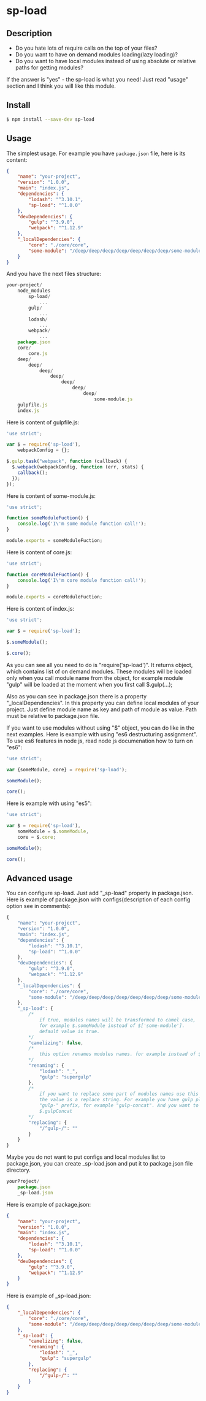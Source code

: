 # sp-load

## Description

* Do you hate lots of require calls on the top of your files?
* Do you want to have on demand modules loading(lazy loading)?
* Do you want to have local modules instead of using absolute or relative paths for getting modules?

If the answer is "yes" - the sp-load is what you need! Just read "usage" section and I think you will like this module.

## Install

```sh
$ npm install --save-dev sp-load
```

## Usage

The simplest usage.
For example you have `package.json` file, here is its content:

```json
{
    "name": "your-project",
    "version": "1.0.0",
    "main": "index.js",
    "dependencies": {
        "lodash": "^3.10.1",
        "sp-load": "^1.0.0"
    },
    "devDependencies": {
        "gulp": "^3.9.0",
        "webpack": "^1.12.9"
    },
    "_localDependencies": {
        "core": "./core/core",
        "some-module": "/deep/deep/deep/deep/deep/deep/deep/some-module"
    }
}
```

And you have the next files structure:

```javascript
your-project/
    node_modules
        sp-load/
            ...
        gulp/
            ...
        lodash/
            ...
        webpack/
            ...
    package.json
    core/
        core.js
    deep/
        deep/
            deep/
                deep/
                    deep/
                        deep/
                            deep/
                                some-module.js
    gulpfile.js
    index.js
```

Here is content of gulpfile.js:

```javascript
'use strict';

var $ = require('sp-load'),
    webpackConfig = {};

$.gulp.task("webpack", function (callback) {
  $.webpack(webpackConfig, function (err, stats) {
    callback();
  });
});
```

Here is content of some-module.js:

```javascript
'use strict';

function someModuleFuction() {
    console.log('I\'m some module function call!');
}

module.exports = someModuleFuction;
```

Here is content of core.js:

```javascript
'use strict';

function coreModuleFuction() {
    console.log('I\'m core module function call!');
}

module.exports = coreModuleFuction;
```

Here is content of index.js:

```javascript
'use strict';

var $ = require('sp-load');

$.someModule();

$.core();
```

As you can see all you need to do is "require('sp-load')". It returns object, which contains list of on demand modules.
These modules will be loaded only when you call module name from the object, for example module "gulp" will be loaded
at the moment when you first call $.gulp(...);

Also as you can see in package.json there is a property "_localDependencies". In this property you can define local
modules of your project. Just define module name as key and path of module as value. Path must be relative to
package.json file.

If you want to use modules without using "$" object, you can do like in the next examples.
Here is example with using "es6 destructuring assignment". To use es6 features in node js, read node js documenation
how to turn on "es6":

```javascript
'use strict';

var {someModule, core} = require('sp-load');

someModule();

core();
```
Here is example with using "es5":

```javascript
'use strict';

var $ = require('sp-load'),
    someModule = $.someModule,
    core = $.core;

someModule();

core();
```

## Advanced usage

You can configure sp-load. Just add "_sp-load" property in package.json.
Here is example of package.json with configs(description of each config option see in comments):

```javascript
{
    "name": "your-project",
    "version": "1.0.0",
    "main": "index.js",
    "dependencies": {
        "lodash": "^3.10.1",
        "sp-load": "^1.0.0"
    },
    "devDependencies": {
        "gulp": "^3.9.0",
        "webpack": "^1.12.9"
    },
    "_localDependencies": {
        "core": "./core/core",
        "some-module": "/deep/deep/deep/deep/deep/deep/deep/some-module"
    },
    "_sp-load": {
        /*
            if true, modules names will be transformed to camel case,
            for example $.someModule instead of $['some-module'].
            default value is true.
        */
        "camelizing": false,
        /*
            this option renames modules names. for example instead of $.lodash, lodash module will be available as $._
        */
        "renaming": {
            "lodash": "_",
            "gulp": "supergulp"
        },
        /*
            if you want to replace some part of modules names use this option. The key is regular expression(regexp),
            the value is a replace string. For example you have gulp plugins. The names of most gulp plugins start with
            "gulp-" prefix, for example "gulp-concat". And you want to use this plugin as $.concat instead of
            $.gulpConcat
        */
        "replacing": {
            "/^gulp-/": ""
        }
    }
}
```

Maybe you do not want to put configs and local modules list to package.json, you can create _sp-load.json and put it
to package.json file directory.

```javascript
yourProject/
    package.json
    _sp-load.json
```

Here is example of package.json:

```json
{
    "name": "your-project",
    "version": "1.0.0",
    "main": "index.js",
    "dependencies": {
        "lodash": "^3.10.1",
        "sp-load": "^1.0.0"
    },
    "devDependencies": {
        "gulp": "^3.9.0",
        "webpack": "^1.12.9"
    }
}
```

Here is example of _sp-load.json:

```json
{
    "_localDependencies": {
        "core": "./core/core",
        "some-module": "/deep/deep/deep/deep/deep/deep/deep/some-module"
    },
    "_sp-load": {
        "camelizing": false,
        "renaming": {
            "lodash": "_",
            "gulp": "supergulp"
        },
        "replacing": {
            "/^gulp-/": ""
        }
    }
}
```